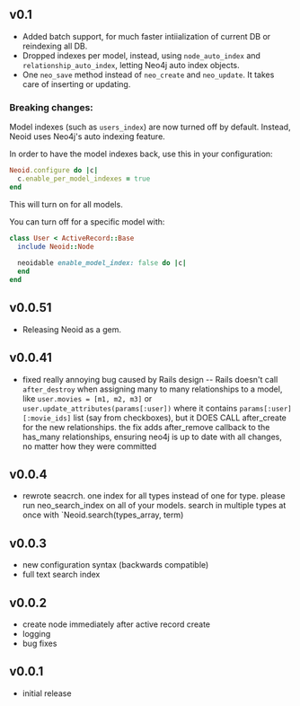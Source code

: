 ## v0.1

* Added batch support, for much faster intiialization of current DB or reindexing all DB.
* Dropped indexes per model, instead, using `node_auto_index` and `relationship_auto_index`, letting Neo4j auto index objects.
* One `neo_save` method instead of `neo_create` and `neo_update`. It takes care of inserting or updating.

### Breaking changes:

Model indexes (such as `users_index`) are now turned off by default. Instead, Neoid uses Neo4j's auto indexing feature.

In order to have the model indexes back, use this in your configuration:

```ruby
Neoid.configure do |c|
  c.enable_per_model_indexes = true
end
```

This will turn on for all models.

You can turn off for a specific model with:

```ruby
class User < ActiveRecord::Base
  include Neoid::Node
  
  neoidable enable_model_index: false do |c|
  end
end
```

## v0.0.51

* Releasing Neoid as a gem.

## v0.0.41

* fixed really annoying bug caused by Rails design -- Rails doesn't call `after_destroy` when assigning many to many relationships to a model, like `user.movies = [m1, m2, m3]` or `user.update_attributes(params[:user])` where it contains `params[:user][:movie_ids]` list (say from checkboxes), but it DOES CALL after_create for the new relationships. the fix adds after_remove callback to the has_many relationships, ensuring neo4j is up to date with all changes, no matter how they were committed

## v0.0.4

* rewrote seacrch. one index for all types instead of one for type. please run neo_search_index on all of your models.
  search in multiple types at once with `Neoid.search(types_array, term)

## v0.0.3

* new configuration syntax (backwards compatible)
* full text search index

## v0.0.2

* create node immediately after active record create
* logging
* bug fixes

## v0.0.1

* initial release